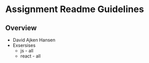 # Assignment Readme Guidelines

## Overview

- David Ajken Hansen
- Exsersises  
  - js - all
  - react - all
  
